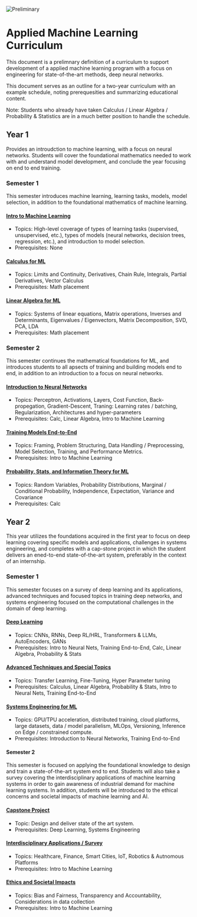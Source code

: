 ![Preliminary](https://img.shields.io/badge/Status-Preliminary-yellow)

# Applied Machine Learning Curriculum
This document is a prelimnary definition of a curriculum to support development of a applied machine learning program with a focus on engineering for state-of-the-art methods, deep neural networks.

This document serves as an outline for a two-year curriculum with an example schedule, noting prerequesities and summarizing educational content.

Note: Students who already have taken Calculus / Linear Algebra / Probability & Statistics are in a much better position to handle the schedule.
## Year 1

Provides an introudction to machine learning, with a focus on neural networks. Students will cover the foundational mathematics needed to work with and understand model development, and conclude the year focusing on end to end training.

### Semester 1

This semester introduces machine learning, learning tasks, models, model selection, in addition to the foundational mathematics of machine learning.

#### [Intro to Machine Learning](./core/foundations/intro.md)
- Topics: High-level coverage of types of learning tasks (supervised, unsupervised, etc.), types of models (neural networks, decision trees, regression, etc.), and introduction to model selection.
- Prerequisites: None
#### [Calculus for ML](./core/maths/calculus.md)
- Topics: Limits and Continuity, Derivatives, Chain Rule, Integrals, Partial Derivatives, Vector Calculus
- Prerequisites: Math placement
#### [Linear Algebra for ML](./core/maths/linear-algebra.md)
- Topics: Systems of linear equations, Matrix operations, Inverses and Determinants, Eigenvalues / Eigenvectors, Matrix Decomposition, SVD, PCA, LDA
- Prerequisites: Math placement

### Semester 2

This semester continues the mathematical foundations for ML, and introduces students to all apsects of training and building models end to end, in addition to an introduction to a focus on neural networks.

#### [Introduction to Neural Networks](./core/foundations/neural-nets.md)
- Topics: Perceptron, Activations, Layers, Cost Function, Back-propegation, Gradient-Descent, Traning: Learning rates / batching, Regularization, Architectures and hyper-parameters
- Prerequisites: Calc, Linear Algebra, Intro to Machine Learning
#### [Training Models End-to-End](./core/foundations/methods.md)
- Topics: Framing, Problem Structuring, Data Handling / Preprocessing, Model Selection, Training, and Performance Metrics.
- Prerequisites: Intro to Machine Learning
#### [Probability, Stats, and Information Theory for ML](./core/maths/statistics.md)
- Topics: Random Variables, Probability Distributions, Marginal / Conditional Probability, Independence, Expectation, Variance and Covariance
- Prerequisites: Calc

## Year 2
This year utilizes the foundations acquired in the first year to focus on deep learning covering specific models and applications, challenges in systems engineering, and completes with a cap-stone project in which the student delivers an ened-to-end state-of-the-art system, preferably in the context of an internship.

### Semester 1
This semester focuses on a survey of deep learning and its applications, advanced techniques and focused topics in training deep networks,  and systems engineering focused on the computational challenges in the domain of deep learning.

#### [Deep Learning](./core/foundations/deep-nets.md)
- Topics: CNNs, RNNs, Deep RL/HRL, Transformers & LLMs, AutoEncoders, GANs
- Prerequisites: Intro to Neural Nets, Training End-to-End, Calc, Linear Algebra, Probability & Stats
#### [Advanced Techniques and Special Topics](./core/foundations/deep-nets.md)
- Topics: Transfer Learning, Fine-Tuning, Hyper Parameter tuning
- Prerequisites: Calculus, Linear Algebra, Probability & Stats, Intro to Neural Nets, Training End-to-End
#### [Systems Engineering for ML](./core/foundations/systems.md)
- Topics: GPU/TPU acceleration, distributed training, cloud platforms, large datasets, data / model parallelism, MLOps, Versioning, Inference on Edge / constrained compute.
- Prerequisites: Introduction to Neural Networks, Training End-to-End

#### Semester 2
This semester is focused on applying the foundational knowledge to design and train a state-of-the-art system end to end. Students will also take a survey covering the interdisciplinary applications of machine learning systems in order to gain awareness of industrial demand for machine learning systems.  In addition, students will be introduced to the ethical concerns and societal impacts of machine learning and AI.

#### [Capstone Project](./support/captstone.md)
- Topic: Design and deliver state of the art system.
- Prerequisites: Deep Learning, Systems Engineering

#### [Interdisciplinary Applications / Survey](./support/survey.md)
- Topics: Healthcare, Finance, Smart Cities, IoT, Robotics & Autnomous Platforms
- Prerequisites: Intro to Machine Learning

#### [Ethics and Societal Impacts](./support/ethics.md)
- Topics: Bias and Fairness, Transparency and Accountability, Considerations in data collection
- Prerequisites: Intro to Machine Learning

